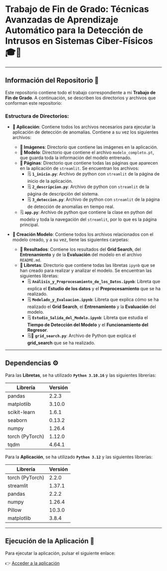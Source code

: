 # Trabajo de Fin de Grado: Técnicas Avanzadas de Aprendizaje Automático para la Detección de Intrusos en Sistemas Ciber-Físicos 🎓🔐

---

## Información del Repositorio 📂

Este repositorio contiene todo el trabajo correspondiente a mi **Trabajo de Fin de Grado**. A continuación, se describen los directorios y archivos que conforman este repositorio:

### Estructura de Directorios:

- **📂 Aplicación**: Contiene todos los archivos necesarios para ejecutar la aplicación de detección de anomalías. Contiene a su vez los siguientes archivos:
  - **📂 Imágenes**:
    Directorio que contiene las imágenes en la aplicación.
  - **📂 Modelo**:
    Directorio que contiene el archivo `modelo_completo.pt`, que guarda toda la información del modelo entrenado.
  - **📂 Páginas**: Directorio que contiene todas las páginas que aparecen en la aplicación de `streamlit`. Se encuentran los archivos:
    - 🗒️ **`1_inicio.py`**: Archivo de python con `streamlit` de la página de inicio de la aplicación.
    - 🗒️ **`2_descripcion.py`**: Archivo de python con `streamlit` de la página de descripción del sistema.
    - 🗒️ **`3_deteccion.py`**: Archivo de python con `streamlit` de la página de detección de anomalías en tiempo real.
  - 🗒️ **`app.py`**: Archivo de python que contiene la clase en python del modelo y toda la navegación del `streamlit`, por lo que es la página principal.

- **📂 Creación Modelo**: Contiene todos los archivos relacionados con el modelo creado, y a su vez, tiene las siguientes carpetas:
  - **📂 Resultados**: Contiene los resultados del **Grid Search**, del **Entrenamiento** y de la **Evaluación** del modelo en el archivo `README.md`.
  - **📂 Libretas**: Directorio que contiene todas las libretas `ipynb` que se han creado para realizar y analizar el modelo. Se encuentran las siguientes libretas:
    - 🗒️ **`Análisis_y_Preprocesamiento_de_los_Datos.ipynb`**: Libreta que explica el **Estudio de los datos** y el **Preprocesamiento** que se ha realizado.
    - 🗒️ **`Modelado_y_Evaluacion.ipynb`**: Libreta que explica cómo se ha realizado el **Grid Search**, el **Entrenamiento** y la **Evaluación** del modelo.
    - 🗒️ **`Estudio_Salida_del_Modelo.ipynb`**: Libreta que estudia el **Tiempo de Detección del Modelo** y el **Funcionamiento del Regresor**.
    - 🗒️🐍 **`grid_search.py`**: Archivo de Python que explica el **grid_search** que se ha realizado.
---

## Dependencias ⚙️

Para las **Libretas**, se ha utilizado **`Python 3.10.16`** y las siguientes librerías:

| Librería       | Versión   |
|----------------|-----------|
| pandas         | 2.2.3     |
| matplotlib     | 3.10.0    |
| scikit-learn   | 1.6.1     |
| seaborn        | 0.13.2    |
| numpy          | 1.26.4    |
| torch (PyTorch)| 1.12.0    |
| tqdm           | 4.64.1    |

Para la **Aplicación**, se ha utilizado **`Python 3.12`** y las siguientes librerías:

| Librería       | Versión   |
|----------------|-----------|
| torch (PyTorch)| 2.2.0     |
| streamlit      | 1.37.1    |
| pandas         | 2.2.2     |
| numpy          | 1.26.4    |
| Pillow         | 10.3.0    |
| matplotlib     | 3.8.4     |


---


## Ejecución de la Aplicación 🚀  

Para ejecutar la aplicación, pulsar el siguiente enlace:

👉 [Acceder a la aplicación](https://trabajofingrado-oscaralcarrialaserna.streamlit.app/)